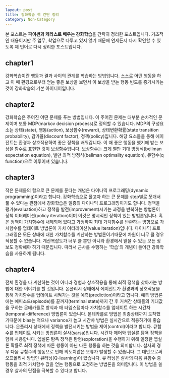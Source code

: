 ```yaml
---
layout: post
title: 강화학습 책 간단 정리
category: Non-Category
---
```


본 포스트는 **파이썬과 케라스로 배우는 강화학습**을 간략히 정리한 포스트입니다.
기초적인 내용이지만 주 업무, 학업으로 다루고 있지 않기 때문에 언제든지 다시 확인할 수 있도록 제 언어로 다시 정리한 포스트입니다.

## chapter1

강화학습이란 행동과 결과 사이의 관계를 학습하는 방법입니다.
스스로 어떤 행동을 하고 이 때 환경으로부터 얻는 좋은 보상을 보면서 이 보상을 받는 행동 빈도를 증가시키는 것이 강화학습의 기본 아이디어입니다.

## chapter2

강화학습은 주어진 어떤 문제를 푸는 방법입니다.
이 주어진 문제는 대부분 순차적인 문제이며 보통 MDP(markov decision process)로 정의할 수 있습니다.
MDP의 구성요소는 상태(state), 행동(action), 보상함수(reward), 상태변환확률(state transition probability), 감가율(discount factor), 정책(policy)입니다.
해당 요소들을 통해 에이전트는 환경과 상호작용하여 좋은 정책을 배워갑니다.
이 때 좋은 행동을 했기에 받는 보상을 함수로 표현한 것이 보상함수입니다.
보상함수는 크게 벨만 기대 방정식(bellman expectation equation), 벨만 최적 방정식(bellman optimality equation), 큐함수(q function)으로 이루어져 있습니다.

## chapter3

작은 문제들의 합으로 큰 문제를 푼다는 개념은 다이나믹 프로그래밍(dynamic programming)이라고 합니다.
강화학습으로 풀고자 하는 큰 문제를 step별로 쪼개서 풀 수 있다는 관점에서 강화학습은 일종의 다이나믹 프로그래밍이기도 합니다.
정책을 평가(evaluation)하고 정책을 발전(improvement)시키는 과정을 반복하는 방법론이 정책 이터레이션(policy iteration)이며 이것은 명시적인 정책이 있는 방법론입니다.
혹은 정책이 가치함수에 내제되어 있다고 가정하여 최대 가치함수를 반환하는 방향으로 가치함수를 업데이트 방법론이 가치 이터레이션(value iteration)입니다.
다이나믹 프로그래밍은 모든 상태에 대한 가치함수를 계산하는 방법론이기때문에 차원이 너무 클 경우 적용할 수 없습니다.
계산복잡도가 너무 클 뿐만 아니라 환경에서 얻을 수 있는 모든 정보도 정확해야 하기 때문입니다.
따라서 근사를 수행하는 '학습'의 개념이 들어간 강화학습을 사용하게 됩니다.

## chapter4
전체 환경을 다 계산하는 것이 아니라 경험과 상호작용을 통해 최적 정책을 찾아가는 방법에 대한 이야기를 할 것입니다.
온폴리시 상태에서 에이전트가 환경과의 상호작용을 통해 가치함수를 업데이트 시켜가는 것을 예측(prediction)이라고 합니다.
예측 방법론에는 에피소드(episode)를 끝까지(terminal state)까지 간 후 거쳐간 상태들의 기대값을 구하는 몬테카를로 방식과 매 타임스탭마다 가치함수를 업데이트 하는 시간차(temporal-difference) 방법론이 있습니다.
몬테카를로 방법은 최종상태까지 도착했기때문에 bias는 적으나 variance가 높고 시간차 방법은 실시간으로 적용하기에 좋습니다.
온폴리시 상태에서 정책을 발전시키는 방법을 제어(control)이라고 합니다.
큐함수를 업데이트 시키는 방법론이 살사(sarsa)입니다.
시간차 제어와 엡실론 탐욕 정책을 함께 사용합니다.
엡실론 탐욕 정책은 탐험(exploration)을 수행하기 위해 일정한 엡실론 확률로 최적 정책에 따른 행동이 아닌 다른 행동을 하는 것을 의미합니다.
살사의 경우 다음 큐함수의 행동으로 인해 의도치않은 오류가 발생할 수 있습니다.
그 대안으로써 오프폴리시 방법인 큐러닝(Q-learning)이 있습니다.
큐 러닝은 살사의 다음 큐함수 중 행동을 최적 가치함수 값을 얻는 행동으로 고정하는 방법론을 의미합니다.
이 방법을 쓸 경우 살사의 단점을 극복할 수 있다고 합니다.
